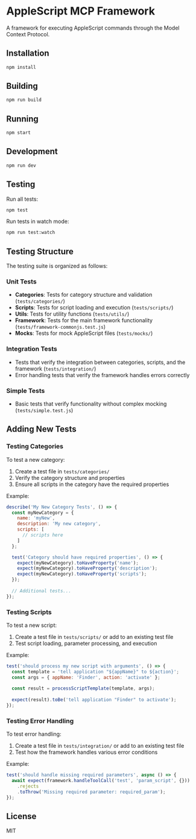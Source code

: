 # AppleScript MCP Framework

A framework for executing AppleScript commands through the Model Context Protocol.

## Installation

```bash
npm install
```

## Building

```bash
npm run build
```

## Running

```bash
npm start
```

## Development

```bash
npm run dev
```

## Testing

Run all tests:

```bash
npm test
```

Run tests in watch mode:

```bash
npm run test:watch
```

## Testing Structure

The testing suite is organized as follows:

### Unit Tests

- **Categories**: Tests for category structure and validation (`tests/categories/`)
- **Scripts**: Tests for script loading and execution (`tests/scripts/`)
- **Utils**: Tests for utility functions (`tests/utils/`)
- **Framework**: Tests for the main framework functionality (`tests/framework-commonjs.test.js`)
- **Mocks**: Tests for mock AppleScript files (`tests/mocks/`)

### Integration Tests

- Tests that verify the integration between categories, scripts, and the framework (`tests/integration/`)
- Error handling tests that verify the framework handles errors correctly

### Simple Tests

- Basic tests that verify functionality without complex mocking (`tests/simple.test.js`)

## Adding New Tests

### Testing Categories

To test a new category:

1. Create a test file in `tests/categories/`
2. Verify the category structure and properties
3. Ensure all scripts in the category have the required properties

Example:

```javascript
describe('My New Category Tests', () => {
  const myNewCategory = {
    name: 'myNew',
    description: 'My new category',
    scripts: [
      // scripts here
    ]
  };

  test('Category should have required properties', () => {
    expect(myNewCategory).toHaveProperty('name');
    expect(myNewCategory).toHaveProperty('description');
    expect(myNewCategory).toHaveProperty('scripts');
  });
  
  // Additional tests...
});
```

### Testing Scripts

To test a new script:

1. Create a test file in `tests/scripts/` or add to an existing test file
2. Test script loading, parameter processing, and execution

Example:

```javascript
test('should process my new script with arguments', () => {
  const template = 'tell application "${appName}" to ${action}';
  const args = { appName: 'Finder', action: 'activate' };
  
  const result = processScriptTemplate(template, args);
  
  expect(result).toBe('tell application "Finder" to activate');
});
```

### Testing Error Handling

To test error handling:

1. Create a test file in `tests/integration/` or add to an existing test file
2. Test how the framework handles various error conditions

Example:

```javascript
test('should handle missing required parameters', async () => {
  await expect(framework.handleToolCall('test', 'param_script', {}))
    .rejects
    .toThrow('Missing required parameter: required_param');
});
```

## License

MIT